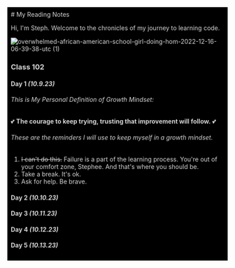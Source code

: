 <div style="background-color: black; color:lightgray; padding: 8px;">
# My Reading Notes 


Hi, I'm Steph. Welcome to the chronicles of my journey to learning code.

![overwhelmed-african-american-school-girl-doing-hom-2022-12-16-06-39-38-utc (1)](https://github.com/StepheeGee/reading-notes/assets/146587839/dfe735e7-f1dd-4567-a658-365c6b754591)



### Class 102

#### Day 1 *(10.9.23)*

###### This is My Personal Definition of Growth Mindset:
:two_hearts: 	**The courage to keep trying, trusting that improvement will follow.** :two_hearts:

###### These are the reminders I will use to keep myself in a growth mindset.
1. 	~~I can't do this.~~ Failure is a part of the learning process. You're out of your comfort zone, Stephee. And that's where you should be.
2. Take a break. It's ok. 
3. Ask for help. Be brave. 




#### Day 2 *(10.10.23)*

#### Day 3 *(10.11.23)*

#### Day 4 *(10.12.23)*

#### Day 5 *(10.13.23)*










</div>



